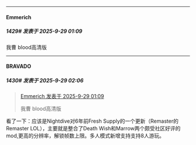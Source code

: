 ﻿
*****

####  Emmerich  
##### 1429#       发表于 2025-9-29 01:09

我曹 blood高清版


*****

####  BRAVADO  
##### 1430#       发表于 2025-9-29 02:06

<blockquote><a href="httphttps://stage1st.com/2b/forum.php?mod=redirect&amp;goto=findpost&amp;pid=68503250&amp;ptid=2062303" target="_blank">Emmerich 发表于 2025-9-29 01:09</a>

我曹 blood高清版</blockquote>
看了一下：应该是Nightdive对6年前Fresh Supply的一个更新（Remaster的Remaster LOL），主要就是整合了Death Wish和Marrow两个颇受社区好评的mod,更高的分辨率，解锁帧数上限。多人模式新增支持支持8人游玩。

